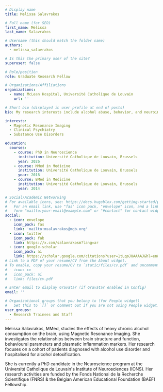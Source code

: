 ```yaml
---
# Display name
title: Melissa Salavrakos

# Full name (for SEO)
first_name: Melissa
last_name: Salavrakos

# Username (this should match the folder name)
authors:
  - melissa_salavrakos

# Is this the primary user of the site?
superuser: false

# Role/position
role: Graduate Research Fellow

# Organizations/Affiliations
organizations:
  - name: McLean Hospital, Université Catholique de Louvain
    url: ''

# Short bio (displayed in user profile at end of posts)
bio: My research interests include alcohol abuse, behavior, and neuroimaging.

interests:
  - Magnetic Resonance Imaging
  - Clinical Psychiatry
  - Substance Use Disorders

education:
  courses:
    - course: PhD in Neuroscience
      institution: Université Catholique de Louvain, Brussels
      year: 2026
    - course: MMed in Medicine
      institution: Université Catholique de Louvain, Brussels
      year: 2018
    - course: BMed in Medicine
      institution: Université Catholique de Louvain, Brussels
      year: 2014

# Social/Academic Networking
# For available icons, see: https://docs.hugoblox.com/getting-started/page-builder/#icons
#   For an email link, use "fas" icon pack, "envelope" icon, and a link in the
#   form "mailto:your-email@example.com" or "#contact" for contact widget.
social:
  - icon: envelope
    icon_pack: fas
    link: 'mailto:msalavrakos@mgb.org'
  - icon: twitter
    icon_pack: fab
    link: https://x.com/salavrakosm?lang=ar
  - icon: google-scholar
    icon_pack: ai
    link: https://scholar.google.com/citations?user=1tLqoJUAAAAJ&hl=en&oi=ao
# Link to a PDF of your resume/CV from the About widget.
# To enable, copy your resume/CV to `static/files/cv.pdf` and uncomment the lines below.
# - icon: cv
#   icon_pack: ai
#   link: files/cv.pdf

# Enter email to display Gravatar (if Gravatar enabled in Config)
email: ''

# Organizational groups that you belong to (for People widget)
#   Set this to `[]` or comment out if you are not using People widget.
user_groups:
  - Research Trainees and Staff
---
```


Melissa Salavrakos, MMed, studies the effects of heavy chronic alcohol consumption on the brain, using Magnetic Resonance Imaging. She investigates the relationships between brain structure and function, behavioural parameters and plasmatic inflammation markers. Her research focuses on a cohort of patients diagnosed with alcohol use disorder and hospitalised for alcohol detoxification.

She is currently a PhD candidate in the Neuroscience program at the Université Catholique de Louvain's Institute of Neurosciences (IONS). Her research activities are funded by the Fonds National de la Recherche Scientifique (FNRS) & the Belgian American Educational Foundation (BAEF) Fellowship.
